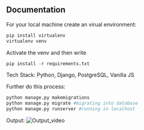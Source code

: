 ## Documentation

For your local machine create an virual environment:
```python
pip install virtualenv
virtualenv venv
```

Activate the venv and then write

```python
pip install -r requirements.txt
```

Tech Stack:
Python, Django, PostgreSQL, Vanilla JS

Further do this process:
```python
python manage.py makemigrations
python manage.py migrate #migrating into database
python manage.py runserver #running in localhost
```

Output:
![Output_video](https://github.com/RushabhShahPrograms/Assignment-Backend-Engineer-Rushabh-Shah/assets/90546286/6ba171e4-fc2a-4fc2-b7b4-e974ca8f5990)
